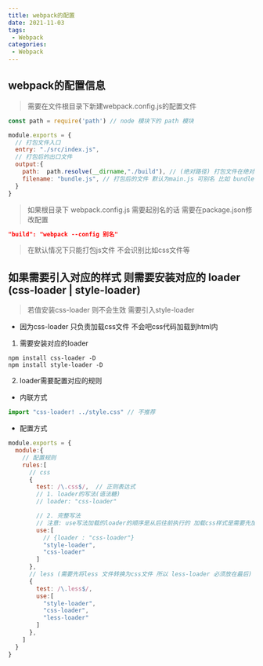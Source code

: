 ```yaml
---
title: webpack的配置
date: 2021-11-03
tags:
 - Webpack
categories: 
 - Webpack
---
```


## webpack的配置信息

> 需要在文件根目录下新建webpack.config.js的配置文件

```js
const path = require('path') // node 模块下的 path 模块

module.exports = {
  // 打包文件入口
  entry: "./src/index.js", 
  // 打包后的出口文件
  output:{
    path:  path.resolve(__dirname,"./build"), // (绝对路径) 打包文件在绝对路径的 build 目录文件里面
    filename: "bundle.js", // 打包后的文件 默认为main.js 可别名 比如 bundle.js
  }
}
```

> 如果根目录下 webpack.config.js 需要起别名的话 需要在package.json修改配置
```json
"build": "webpack --config 别名"
```

> 在默认情况下只能打包js文件 不会识别比如css文件等

## 如果需要引入对应的样式 则需要安装对应的 loader (css-loader | style-loader)

> 若值安装css-loader 则不会生效 需要引入style-loader
-  因为css-loader 只负责加载css文件  不会吧css代码加载到html内

1. 需要安装对应的loader
```
npm install css-loader -D
npm install style-loader -D
```

2. loader需要配置对应的规则
  - 内联方式 
```js
import "css-loader! ../style.css" // 不推荐
```
  - 配置方式
```js
module.exports = {
  module:{
    // 配置规则
    rules:[
      // css
      {
        test: /\.css$/,  // 正则表达式
        // 1. loader的写法(语法糖)
        // loader: "css-loader"

        // 2. 完整写法  
        // 注意: use写法加载的loader的顺序是从后往前执行的 加载css样式是需要先加载css-loader 在加载style-loader
        use:[
          // {loader : "css-loader"}
          "style-loader",
          "css-loader"
        ]
      },
      // less (需要先将less 文件转换为css文件 所以 less-loader 必须放在最后)
      {
        test: /\.less$/,  
        use:[
          "style-loader",
          "css-loader",
          "less-loader"
        ]
      },
    ]
  }
}
```